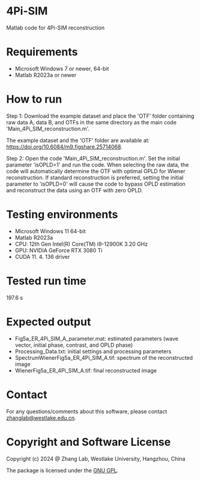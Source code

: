 # 4Pi-SIM
Matlab code for 4Pi-SIM reconstruction

# Requirements
  - Microsoft Windows 7 or newer, 64-bit
  - Matlab R2023a or newer

# How to run

Step 1: Download the example dataset and place the 'OTF' folder containing raw data A, data B, and OTFs in the same directory as the main code 'Main_4Pi_SIM_reconstruction.m'.

The example dataset and the 'OTF' folder are available at: https://doi.org/10.6084/m9.figshare.25714068.

Step 2: Open the code 'Main_4Pi_SIM_reconstruction.m'. Set the initial parameter 'isOPLD=1' and run the code. When selecting the raw data, the code will automatically determine the OTF with optimal OPLD for Wiener reconstruction. If standard reconstruction is preferred, setting the initial parameter to 'isOPLD=0' will cause the code to bypass OPLD estimation and reconstruct the data using an OTF with zero OPLD.

# Testing environments
  - Microsoft Windows 11 64-bit
  - Matlab R2023a
  - CPU: 12th Gen Intel(R) Core(TM) i9-12900K 3.20 GHz
  - GPU: NVIDIA GeForce RTX 3080 Ti
  - CUDA 11. 4. 136 driver

# Tested run time
197.6 s

# Expected output
  - Fig5a_ER_4Pi_SIM_A_parameter.mat: estimated parameters (wave vector, initial phase, contrast, and OPLD phase)
  - Processing_Data.txt: initial settings and processing parameters
  - SpectrumWienerFig5a_ER_4Pi_SIM_A.tif: spectrum of the reconstructed image
  - WienerFig5a_ER_4Pi_SIM_A.tif: final reconstructed image 


# Contact
For any questions/comments about this software, please contact zhanglab@westlake.edu.cn.

# Copyright and Software License
Copyright (c) 2024 @ Zhang Lab, Westlake University, Hangzhou, China

The package is licensed under the [GNU GPL](https://www.gnu.org/licenses/). 



